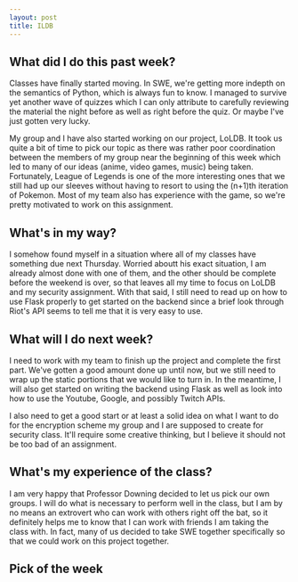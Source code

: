 ```yaml
---
layout: post
title: ILDB
---
```


## What did I do this past week?

Classes have finally started moving. In SWE, we're getting more indepth on the semantics of Python, which is always fun to know. I managed to survive yet another wave of quizzes which I can only attribute to carefully reviewing the material the night before as well as right before the quiz. Or maybe I've just gotten very lucky.

My group and I have also started working on our project, LoLDB. It took us quite a bit of time to pick our topic as there was rather poor coordination between the members of my group near the beginning of this week which led to many of our ideas (anime, video games, music) being taken. Fortunately, League of Legends is one of the more interesting ones that we still had up our sleeves without having to resort to using the (n+1)th iteration of Pokemon. Most of my team also has experience with the game, so we're pretty motivated to work on this assignment.

## What's in my way?

I somehow found myself in a situation where all of my classes have something due next Thursday. Worried aboutt his exact situation, I am already almost done with one of them, and the other should be complete before the weekend is over, so that leaves all my time to focus on LoLDB and my security assignment. With that said, I still need to read up on how to use Flask properly to get started on the backend since a brief look through Riot's API seems to tell me that it is very easy to use.

## What will I do next week?

I need to work with my team to finish up the project and complete the first part. We've gotten a good amount done up until now, but we still need to wrap up the static portions that we would like to turn in. In the meantime, I will also get started on writing the backend using Flask as well as look into how to use the Youtube, Google, and possibly Twitch APIs.

I also need to get a good start or at least a solid idea on what I want to do for the encryption scheme my group and I are supposed to create for security class. It'll require some creative thinking, but I believe it should not be too bad of an assignment.

## What's my experience of the class?

I am very happy that Professor Downing decided to let us pick our own groups. I will do what is necessary to perform well in the class, but I am by no means an extrovert who can work with others right off the bat, so it definitely helps me to know that I can work with friends I am taking the class with. In fact, many of us decided to take SWE together specifically so that we could work on this project together. 

## Pick of the week


